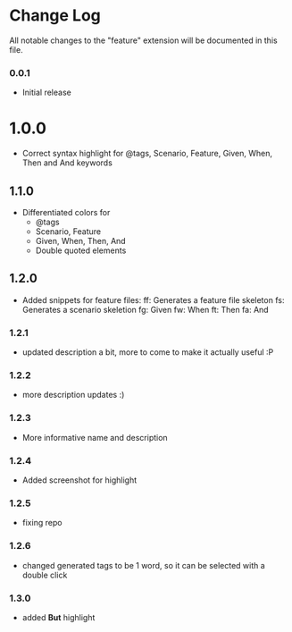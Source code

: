 # Change Log
All notable changes to the "feature" extension will be documented in this file.

### 0.0.1
- Initial release

# 1.0.0
- Correct syntax highlight for @tags, Scenario, Feature, Given, When, Then and And keywords

## 1.1.0
- Differentiated colors for
  - @tags
  - Scenario, Feature
  - Given, When, Then, And
  - Double quoted elements

## 1.2.0
- Added snippets for feature files:
    ff: Generates a feature file skeleton
    fs: Generates a scenario skeletion
    fg: Given
    fw: When
    ft: Then
    fa: And

### 1.2.1
- updated description a bit, more to come to make it actually useful :P

### 1.2.2
- more description updates :)

### 1.2.3
- More informative name and description

### 1.2.4
- Added screenshot for highlight

### 1.2.5
- fixing repo

### 1.2.6
- changed generated tags to be 1 word, so it can be selected with a double click

### 1.3.0
- added **But** highlight
